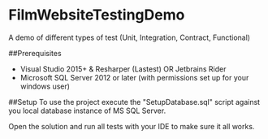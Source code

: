 # FilmWebsiteTestingDemo
A demo of different types of test (Unit, Integration, Contract, Functional)

##Prerequisites
* Visual Studio 2015+ & Resharper (Lastest) OR Jetbrains Rider
* Microsoft SQL Server 2012 or later (with permissions set up for your windows user)


##Setup
To use the project execute the "SetupDatabase.sql" script against you local database instance of MS SQL Server.

Open the solution and run all tests with your IDE to make sure it all works.
